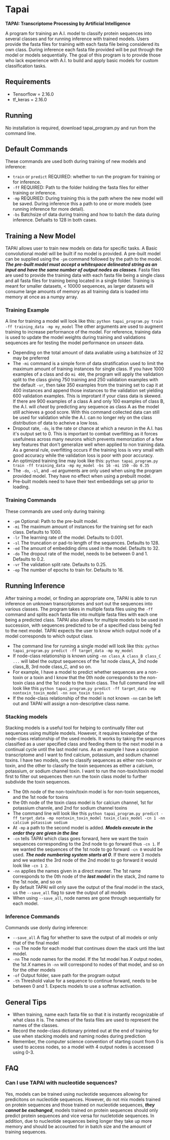 # Tapai
**TAPAI: Transcriptome Processing by Artificial Intelligence**

A program for training an A.I. model to classify protein sequences into several classes and for running inference with trained models. Users provide the fasta files for training with each fasta file being considered its own class. During inference each fasta file provided will be put through the model or models sequentially. The goal of this program is to provide those who lack experience with A.I. to build and apply basic models for custom classification tasks.

## Requirements
+ Tensorflow = 2.16.0
+ tf_keras = 2.16.0

## Running
No installation is required, download tapai_program.py and run from the command line.


## Default Commands
These commands are used both during training of new models and inference:
+ `train` or `predict` REQUIRED: whether to run the program for training or for inference.
+ `-ff` REQUIRED: Path to the folder holding the fasta files for either training or inference.
+ `-mp` REQURIED: During training this is the path where the new model will be saved. During inference this a path to one or more models (see running inference for more detail).
+ `-bs` Batchsize of data during training and how to batch the data during inference. Defualts to 128 in both cases.


## Training a New Model
TAPAI allows user to train new models on data for specific tasks. A Basic convolutional model will be built if no model is provided. A pre-built model can be supplied using the `-pm` command followed by the path to the model. ***The pre-built model must accept a whitespace delineated string as an input and have the same number of output nodes as classes***. Fasta files are used to provide the training data with each fasta file being a single class and all fasta files for training being located in a single folder. Training is meant for smaller datasets, < 10000 sequences, as larger datasets will consume large amounts of memory as all training data is loaded into memory at once as a numpy array.


### Training Example
A line for training a model will look like this: `python tapai_program.py train -ff training_data -mp my_model` The other arguments are used to augment training to increase performance of the model. For reference, training data is used to update the model weights during training and validations sequences are for testing the model performance on _unseen_ data.
+ Depending on the total amount of data avaliable using a batchsize of 32 may be preferred
+ The `-mi` command is a simple form of data stratification used to limit the maximum amount of training instances for single class. If you have 1000 examples of a class and do `mi 400`, the program will apply the validation split to the class giving 750 training and 250 validation examples with the default `-vr`, then take 350 examples from the training set to cap it at 400 instances and append those instances to the validation set yielding 600 validation examples. This is improtant if your class data is skewed. If there are 900 examples of a class A and only 100 examples of class B, the A.I. will _cheat_ by predicting any sequence as class A as the model still achieves a good score. With this command collected data can still be used for validation while the A.I. can no longer rely on the class distribution of data to acheive a low loss.
+ Dropout rate, `-do`, is the rate or chance at which a neuron in the A.I. has it's output set to 0. This is important to combat overfitting as it forces usefulness across many neurons which prevents memorization of a few key features that don't generalize well when applied to non training data. As a general rule, overfitting occurs if the training loss is very small with good accuracy while the validation loss is poor with poor accuracy.
+ An optimized training line may look like this: `python tapai_program.py train -ff training_data -mp my_model -bs 16 -mi 150 -do 0.35`
+ The `-do`, `-sl`, and `-ed` arguments are only used when using the program provided model. They have no effect when using a prebuilt model.
+ Pre-built models need to have their text embeddings set up prior to loading.


### Training Commands
These commands are used only during training:
+ `-pm` Optional: Path to the pre-built model.
+ `-mi` The maximum amount of instances for the training set for each class. Defaults to 1000.
+ `-lr` The learning rate of the model. Defaults to 0.001.
+ `-sl` The truncation or pad-to length of the sequences. Defaults to 128. 
+ `-ed` The amount of embedding dims used in the model. Defaults to 32.
+ `-do` The dropout rate of the model, needs to be between 0 and 1. Defaults to 0.2.
+ `-vr` The validation split rate. Defaults to 0.25.
+ `-ep` The number of epochs to train for. Defaults to 16.


## Running Inference
After training a model, or finding an appropriate one, TAPAI is able to run inference on unknown transcriptomes and sort out the sequences into various classes. The program takes in multiple fasta files using the `-ff` command and splits each fasta file into multiple fasta files with each one being a predicted class. TAPAI also allows for multiple models to be used in succession, with sequences predicted to be of a specified class being fed to the next model. TAPAI expects the user to know which output node of a model corresponds to which output class.
+ The command line for running a single model will look like this: `python tapai_program.py predict -ff target_data -mp my_model`
+ If node-class relationship is known using `-nn class_A class_B class_C ...` will label the output sequences of the 1st node class_A, 2nd node class_B, 3rd node class_C, and so on.
+ For example, I have a model to predict whether sequences are a non-toxin or a toxin and I know that the 0th node corresponds to the non-toxin class and the 1st node to the toxin class. The full command line will look like this `python tapai_program.py predict -ff target_data -mp nontoxin_toxin_model -nn non_toxin toxin`
+ If the node-class relationship of the model is not known `-nn` can be left out and TAPAI will assign a non-descriptive class name.


### Stacking models
Stacking models is a useful tool for helping to continually filter out sequences using multiple models. However, it requires knowledge of the node-class relationship of the used models. It works by taking the sequnces classified as a user specified class and feeding them to the next model in a continual cycle until the last model runs. As an example I have a scorpion transcriptome and I want to find calcium, potassium, and sodium channel toxins. I have two models, one to classify sequences as either non-toxin or toxin, and the other to classify the toxin sequences as either a calcium, potassium, or sodium channel toxin. I want to run the non-toxin/toxin model first to filter out sequences then run the toxin class model to further subdivide the toxin sequences.
+ The 0th node of the non-toxin/toxin model is for non-toxin sequences, and the 1st node for toxins
+ the 0th node of the toxin class model is for calcium channel, 1st for potassium channle, and 2nd for sodium channel toxins
+ The command line will look like this `python tapai_program.py predict -ff target_data -mp nontoxin_toxin_model toxin_class_model -cn 1 -nn calcium potassium sodium`
+ At `-mp` a path to the second model is added. ***Models execute in the order they are given in the line***
+  `-cn` tells TAPAI which class goes forward, here we want the toxin sequences corresponding to the 2nd node to go forward thus `-cn 1`. If we wanted the sequences of the 1st node to go forward `-cn 0` would be used. ***The node numbering system starts at 0***. If there were 3 models and we wanted the 3rd node of the 2nd model to go forward it would look like `-cn 1 2`.
+  `-nn` applies the names given in a direct manner. The 1st name corresponds to the 0th node of the ***last model*** in the stack, 2nd name to the 1st node, and so on
+  By default TAPAI will only save the output of the final model in the stack, us the `--save_all` flag to save the output of all models
+  When using `--save_all`, node names are gone through sequentially for each model.


### Inference Commands
Commands use donly during inference:
+ `--save_all` A flag for whether to save the output of all models or only that of the final model
+ `-cn` The node for each model that continues down the stack unti lthe last model.
+ `-nn` The node names for the model. If the 1st model has _X_ output nodes, the 1st _X_ names in `-nn` will correspond to nodes of that model, and so on for the other models
+ `-of` Output folder, save path for the program output
+ `-th` Threshold value for a sequence to continue forward, needs to be between 0 and 1. Expects models to use a softmax activation.


## General Tips
+ When training, name each fasta file so that it is instantly recognizable of what class it is. The names of the fasta files are used to represent the names of the classes.
+ Record the node-class dictionary printed out at the end of training for use when stacking models and naming nodes during prediction
+ Remember, the computer science convention of starting count from 0 is used to access nodes, so a model with 4 output nodes is accessed using 0-3.


## FAQ
### Can I use TAPAI with nucleotide sequences?
Yes, models can be trained using nucleotide sequences allowing for predicitons on nucleotide sequences. However, do not mix models trained on protein sequences and those trained on nucleotide sequences, ***they cannot be exchanged***, models trained on protein sequences should only predict protein sequences and vice versa for nucletotide sequences. In addition, due to nucleotide sequences being longer they take up more memory and should be accounted for in batch size and the amount of training sequences.

